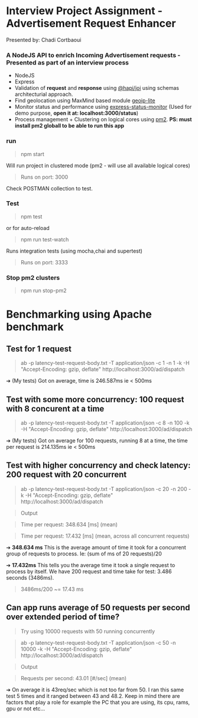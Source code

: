 # Interview Project Assignment - Advertisement Request Enhancer
Presented by: Chadi Cortbaoui
### A NodeJS API to enrich Incoming Advertisement requests - Presented as part of an interview process
- NodeJS
- Express
- Validation of **request** and **response** using [@hapi/joi](https://github.com/hapijs/joi)
using schemas architecturial approach.
- Find geolocation using MaxMind based module [geoip-lite](https://github.com/bluesmoon/node-geoip)
- Monitor status and performance using [express-status-monitor](https://github.com/RafalWilinski/express-status-monitor) (Used for demo purpose, **open it at: localhost:3000/status**)
- Process management + Clustering on logical cores using [pm2](https://github.com/Unitech/pm2). **PS: must install pm2 globall to be able to run this app**

### run
> npm start

Will run project in clustered mode (pm2 - will use all available logical cores)

> Runs on port: 3000

Check POSTMAN collection to test.

### Test
> npm test

or for auto-reload

> npm run test-watch

Runs integration tests (using mocha,chai and supertest)

> Runs on port: 3333

### Stop pm2 clusters
> npm run stop-pm2

# Benchmarking using Apache benchmark

## Test for 1 request
> ab -p latency-test-request-body.txt -T application/json -c 1 -n 1 -k -H "Accept-Encoding: gzip, deflate" http://localhost:3000/ad/dispatch

➔ (My tests) Got on average, time is 246.587ms ie < 500ms

## Test with some more concurrency: 100 request with 8 concurent at a time
> ab -p latency-test-request-body.txt -T application/json -c 8 -n 100 -k -H "Accept-Encoding: gzip, deflate" http://localhost:3000/ad/dispatch

➔ (My tests) Got on average for 100 requests, running 8 at a time, the time per request is 214.135ms ie < 500ms

## Test with higher concurrency and check latency: 200 request with 20 concurrent
> ab -p latency-test-request-body.txt -T application/json -c 20 -n 200 -k -H "Accept-Encoding: gzip, deflate" http://localhost:3000/ad/dispatch

> Output

> Time per request: 348.634 [ms] (mean)

> Time per request: 17.432 [ms] (mean, across all concurrent requests)

➔ **348.634 ms** This is the average amount of time it took for a concurrent group of requests to process. Ie: (sum of ms of 20 requests)/20

➔ **17.432ms** This tells you the average time it took a single request to process by itself. We have 200 request and time take for test: 3.486 seconds (3486ms).
>3486ms/200 ~= 17.43 ms

## Can app runs average of 50 requests per second over extended period of time?

> Try using 10000 requests with 50 running concurrently

> ab -p latency-test-request-body.txt -T application/json -c 50 -n 10000 -k -H "Accept-Encoding: gzip, deflate" http://localhost:3000/ad/dispatch

> Output

> Requests per second: 43.01 [#/sec] (mean)

➔ On average it is 43req/sec which is not too far from 50. I ran this same test 5 times and it ranged between 43 and 48.2. Keep in mind there are factors that play a role for example the PC that you are using, its cpu, rams, gpu or not etc…
